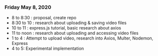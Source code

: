 ### Friday May 8, 2020

* 8 to 8:30 : proposal, create repo 
* 8:30 to 10 : research about uploading & saving video files
* 10 to 11 : express.js tutorial, basic research about axios
* 11 to noon : research about uploading and accessing video files
* 1 to 4 : Attempt to upload video, research into Axios, Multer, Nodemon, Express
* 4 to 5: Experimental implementation